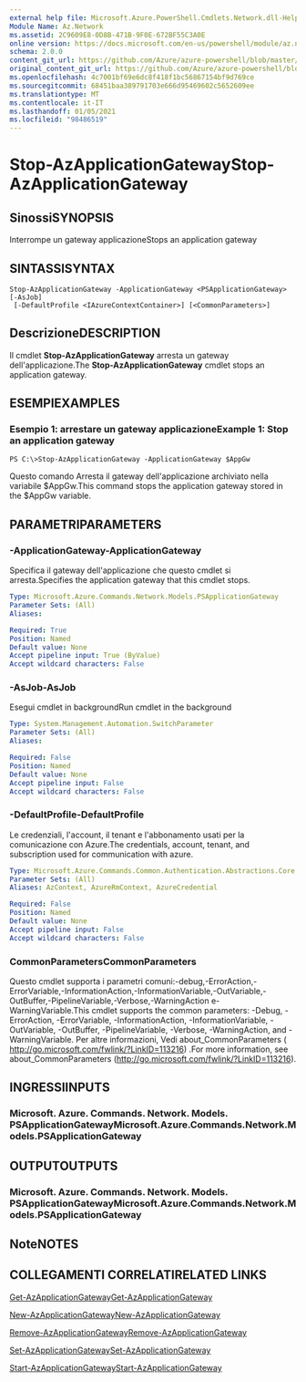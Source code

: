 ```yaml
---
external help file: Microsoft.Azure.PowerShell.Cmdlets.Network.dll-Help.xml
Module Name: Az.Network
ms.assetid: 2C9609E8-0D8B-471B-9F0E-672BF55C3A0E
online version: https://docs.microsoft.com/en-us/powershell/module/az.network/stop-azapplicationgateway
schema: 2.0.0
content_git_url: https://github.com/Azure/azure-powershell/blob/master/src/Network/Network/help/Stop-AzApplicationGateway.md
original_content_git_url: https://github.com/Azure/azure-powershell/blob/master/src/Network/Network/help/Stop-AzApplicationGateway.md
ms.openlocfilehash: 4c7001bf69e6dc8f418f1bc56867154bf9d769ce
ms.sourcegitcommit: 68451baa389791703e666d95469602c5652609ee
ms.translationtype: MT
ms.contentlocale: it-IT
ms.lasthandoff: 01/05/2021
ms.locfileid: "98486519"
---
```

# <span data-ttu-id="75f8b-101">Stop-AzApplicationGateway</span><span class="sxs-lookup"><span data-stu-id="75f8b-101">Stop-AzApplicationGateway</span></span>

## <span data-ttu-id="75f8b-102">Sinossi</span><span class="sxs-lookup"><span data-stu-id="75f8b-102">SYNOPSIS</span></span>
<span data-ttu-id="75f8b-103">Interrompe un gateway applicazione</span><span class="sxs-lookup"><span data-stu-id="75f8b-103">Stops an application gateway</span></span>

## <span data-ttu-id="75f8b-104">SINTASSI</span><span class="sxs-lookup"><span data-stu-id="75f8b-104">SYNTAX</span></span>

```
Stop-AzApplicationGateway -ApplicationGateway <PSApplicationGateway> [-AsJob]
 [-DefaultProfile <IAzureContextContainer>] [<CommonParameters>]
```

## <span data-ttu-id="75f8b-105">Descrizione</span><span class="sxs-lookup"><span data-stu-id="75f8b-105">DESCRIPTION</span></span>
<span data-ttu-id="75f8b-106">Il cmdlet **Stop-AzApplicationGateway** arresta un gateway dell'applicazione.</span><span class="sxs-lookup"><span data-stu-id="75f8b-106">The **Stop-AzApplicationGateway** cmdlet stops an application gateway.</span></span>

## <span data-ttu-id="75f8b-107">ESEMPI</span><span class="sxs-lookup"><span data-stu-id="75f8b-107">EXAMPLES</span></span>

### <span data-ttu-id="75f8b-108">Esempio 1: arrestare un gateway applicazione</span><span class="sxs-lookup"><span data-stu-id="75f8b-108">Example 1: Stop an application gateway</span></span>
```
PS C:\>Stop-AzApplicationGateway -ApplicationGateway $AppGw
```

<span data-ttu-id="75f8b-109">Questo comando Arresta il gateway dell'applicazione archiviato nella variabile $AppGw.</span><span class="sxs-lookup"><span data-stu-id="75f8b-109">This command stops the application gateway stored in the $AppGw variable.</span></span>

## <span data-ttu-id="75f8b-110">PARAMETRI</span><span class="sxs-lookup"><span data-stu-id="75f8b-110">PARAMETERS</span></span>

### <span data-ttu-id="75f8b-111">-ApplicationGateway</span><span class="sxs-lookup"><span data-stu-id="75f8b-111">-ApplicationGateway</span></span>
<span data-ttu-id="75f8b-112">Specifica il gateway dell'applicazione che questo cmdlet si arresta.</span><span class="sxs-lookup"><span data-stu-id="75f8b-112">Specifies the application gateway that this cmdlet stops.</span></span>

```yaml
Type: Microsoft.Azure.Commands.Network.Models.PSApplicationGateway
Parameter Sets: (All)
Aliases:

Required: True
Position: Named
Default value: None
Accept pipeline input: True (ByValue)
Accept wildcard characters: False
```

### <span data-ttu-id="75f8b-113">-AsJob</span><span class="sxs-lookup"><span data-stu-id="75f8b-113">-AsJob</span></span>
<span data-ttu-id="75f8b-114">Esegui cmdlet in background</span><span class="sxs-lookup"><span data-stu-id="75f8b-114">Run cmdlet in the background</span></span>

```yaml
Type: System.Management.Automation.SwitchParameter
Parameter Sets: (All)
Aliases:

Required: False
Position: Named
Default value: None
Accept pipeline input: False
Accept wildcard characters: False
```

### <span data-ttu-id="75f8b-115">-DefaultProfile</span><span class="sxs-lookup"><span data-stu-id="75f8b-115">-DefaultProfile</span></span>
<span data-ttu-id="75f8b-116">Le credenziali, l'account, il tenant e l'abbonamento usati per la comunicazione con Azure.</span><span class="sxs-lookup"><span data-stu-id="75f8b-116">The credentials, account, tenant, and subscription used for communication with azure.</span></span>

```yaml
Type: Microsoft.Azure.Commands.Common.Authentication.Abstractions.Core.IAzureContextContainer
Parameter Sets: (All)
Aliases: AzContext, AzureRmContext, AzureCredential

Required: False
Position: Named
Default value: None
Accept pipeline input: False
Accept wildcard characters: False
```

### <span data-ttu-id="75f8b-117">CommonParameters</span><span class="sxs-lookup"><span data-stu-id="75f8b-117">CommonParameters</span></span>
<span data-ttu-id="75f8b-118">Questo cmdlet supporta i parametri comuni:-debug,-ErrorAction,-ErrorVariable,-InformationAction,-InformationVariable,-OutVariable,-OutBuffer,-PipelineVariable,-Verbose,-WarningAction e-WarningVariable.</span><span class="sxs-lookup"><span data-stu-id="75f8b-118">This cmdlet supports the common parameters: -Debug, -ErrorAction, -ErrorVariable, -InformationAction, -InformationVariable, -OutVariable, -OutBuffer, -PipelineVariable, -Verbose, -WarningAction, and -WarningVariable.</span></span> <span data-ttu-id="75f8b-119">Per altre informazioni, Vedi about_CommonParameters ( http://go.microsoft.com/fwlink/?LinkID=113216) .</span><span class="sxs-lookup"><span data-stu-id="75f8b-119">For more information, see about_CommonParameters (http://go.microsoft.com/fwlink/?LinkID=113216).</span></span>

## <span data-ttu-id="75f8b-120">INGRESSI</span><span class="sxs-lookup"><span data-stu-id="75f8b-120">INPUTS</span></span>

### <span data-ttu-id="75f8b-121">Microsoft. Azure. Commands. Network. Models. PSApplicationGateway</span><span class="sxs-lookup"><span data-stu-id="75f8b-121">Microsoft.Azure.Commands.Network.Models.PSApplicationGateway</span></span>

## <span data-ttu-id="75f8b-122">OUTPUT</span><span class="sxs-lookup"><span data-stu-id="75f8b-122">OUTPUTS</span></span>

### <span data-ttu-id="75f8b-123">Microsoft. Azure. Commands. Network. Models. PSApplicationGateway</span><span class="sxs-lookup"><span data-stu-id="75f8b-123">Microsoft.Azure.Commands.Network.Models.PSApplicationGateway</span></span>

## <span data-ttu-id="75f8b-124">Note</span><span class="sxs-lookup"><span data-stu-id="75f8b-124">NOTES</span></span>

## <span data-ttu-id="75f8b-125">COLLEGAMENTI CORRELATI</span><span class="sxs-lookup"><span data-stu-id="75f8b-125">RELATED LINKS</span></span>

[<span data-ttu-id="75f8b-126">Get-AzApplicationGateway</span><span class="sxs-lookup"><span data-stu-id="75f8b-126">Get-AzApplicationGateway</span></span>](./Get-AzApplicationGateway.md)

[<span data-ttu-id="75f8b-127">New-AzApplicationGateway</span><span class="sxs-lookup"><span data-stu-id="75f8b-127">New-AzApplicationGateway</span></span>](./New-AzApplicationGateway.md)

[<span data-ttu-id="75f8b-128">Remove-AzApplicationGateway</span><span class="sxs-lookup"><span data-stu-id="75f8b-128">Remove-AzApplicationGateway</span></span>](./Remove-AzApplicationGateway.md)

[<span data-ttu-id="75f8b-129">Set-AzApplicationGateway</span><span class="sxs-lookup"><span data-stu-id="75f8b-129">Set-AzApplicationGateway</span></span>](./Set-AzApplicationGateway.md)

[<span data-ttu-id="75f8b-130">Start-AzApplicationGateway</span><span class="sxs-lookup"><span data-stu-id="75f8b-130">Start-AzApplicationGateway</span></span>](./Start-AzApplicationGateway.md)


